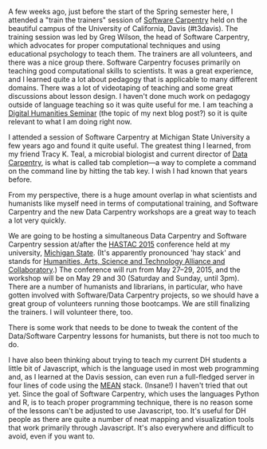 <!--
.. title: Now a Certified Data/Software Carpentry Trainer
.. slug: certified-datasoftware-carpentry-trainer
.. date: 2015-01-25 23:59:26 UTC
.. tags: software-carpentry, data-carpentry, coding, javascript,
.. link:
.. description:
.. type: text
-->

A few weeks ago, just before the start of the Spring semester here, I attended a "train the trainers" session of
[Software Carpentry] held on the beautiful campus of the  University of California, Davis (#t3davis). The training session was led by Greg Wilson, the head of Software Carpentry, which advocates for proper computational techniques and using educational psychology to teach them. The trainers are all volunteers, and there was a nice group there. Software Carpentry focuses primarily on teaching good computational skills to scientists. It was a great experience, and I learned quite a lot about pedagogy that is applicable to many different domains. There was a lot of videotaping of teaching and some great discussions about lesson design. I haven't done much work on pedagogy outside of language teaching so it was quite useful for me. I am teaching a [Digital Humanities Seminar] (the topic of my next blog post?) so it is quite relevant to what I am doing right now.

I attended a session of Software Carpentry at Michigan State University a few years ago and found it quite useful. The greatest thing I learned, from my friend Tracy K. Teal, a microbial biologist and current director of [Data Carpentry], is what is called tab completion—a way to complete a command on the command line by hitting the tab key. I wish I had known that years before.

From my perspective, there is a huge amount overlap in what scientists and humanists like myself need in terms of computational training, and Software Carpentry and the new Data Carpentry workshops are a great way to teach a lot very quickly.

We are going to be hosting a simultaneous Data Carpentry and Software Carpentry session at/after the [HASTAC 2015] conference held at my university, [Michigan State]. (It's apparently pronounced 'hay stack' and stands for [Humanities, Arts, Science and Technology Alliance and Collaboratory].) The conference will run from May 27–29, 2015, and the workshop will be on May 29 and 30 (Saturday and Sunday, until 3pm).  There are a number of humanists and librarians, in particular, who have gotten involved with Software/Data Carpentry projects, so we should have a great group of volunteers running those bootcamps. We are still finalizing the trainers. I will volunteer there, too.

There is some work that needs to be done to tweak the content of the Data/Software Carpentry lessons for humanists, but there is not too much to do.

I have also been thinking about trying to teach my current DH students a little bit of Javascript, which is the language used in most web programming and, as I learned at the Davis session, can even run a full-fledged server in four lines of code using the [MEAN] stack. (Insane!) I haven't tried that out yet. Since the goal of Software Carpentry, which uses the languages Python and R, is to teach proper programming technique, there is no reason some of the lessons can't be adjusted to use Javascript, too. It's useful for DH people as there are quite a number of neat mapping and visualization tools that work primarily through Javascript. It's also everywhere and difficult to avoid, even if you want to.

[Python]: http://python.org
[Michigan State]: http://msu.edu
[MEAN]: http://en.wikipedia.org/wiki/MEAN
[Humanities, Arts, Science and Technology Alliance and Collaboratory]: http://www.hastac.org
[HASTAC 2015]: http://hastac2015.org
[Digital Humanities Seminar]:http://seanpue.githubi.io/al340
[Software Carpentry]:  http://software-carpentry.org
[Data Carpentry]: http://datacarpentry.org
